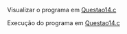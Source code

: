 Visualizar o programa em [Questao14.c](https://github.com/SidneyJunior01234/DCA1202-Programacao-Avancada/blob/main/Ponteiros-C/Quest%C3%A3o-14/Questao_14.c)

Execução do programa em [Questao14.c](https://replit.com/@SidneyAlves1/Questao-14#main.c)
